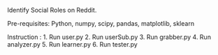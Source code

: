 Identify Social Roles on Reddit.






Pre-requisites: Python,
                numpy,
                scipy,
                pandas,
                matplotlib,
                sklearn
                
                
                
                
                
                
Instruction : 1. Run user.py
              2. Run userSub.py
              3. Run grabber.py
              4. Run analyzer.py
              5. Run learner.py
              6. Run tester.py
              
